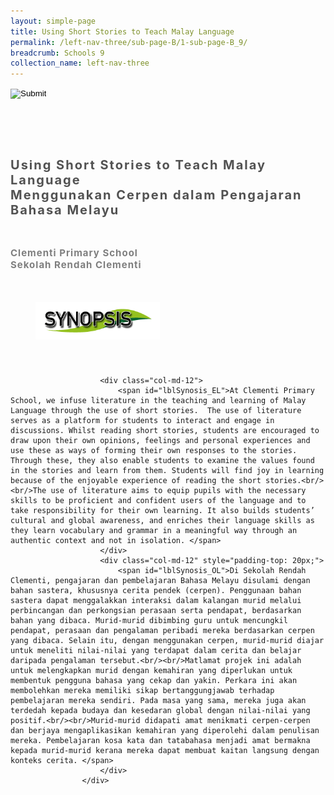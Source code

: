 ```yaml
---
layout: simple-page
title: Using Short Stories to Teach Malay Language
permalink: /left-nav-three/sub-page-B/1-sub-page-B_9/
breadcrumb: Schools 9 
collection_name: left-nav-three
---
```




<input type="image" name="btnBack" id="btnBack" onclick="goBack()" src="/images/btnBack.png" style="height:70px;">


<link href="/misc/bootstrap.min.css" rel="stylesheet" />
<link href="/misc/Site.css" rel="stylesheet" />
<style>
    .divSPMain {
        padding: 20px;
        padding-top: 20px;
        text-align: justify;
        border-radius: 20px;
    }
    .divSPInfo {
        padding-top: 1px;
    }
</style>

<script>
        function goBack() {
          window.history.back();
        }
        </script>
        
<div id="PanelSess">
   <div class="col-md-12" style="padding-top: 40px;">
                    <span id="lblTitle_EL" style="font-weight: bold; font-size: 20px; letter-spacing: 2px; color: #525252">Using Short Stories to Teach Malay Language<br>Menggunakan Cerpen dalam Pengajaran Bahasa Melayu</span>
                </div>
                <div class="col-md-12" style="padding-top: 30px;">
                    <b style="font-size: 17px; color: #525252; display: none;">SCHOOL / ORGANISATION</b><br />
                    <span id="lblOrg_EL" style="font-weight: bold; font-size: 15px; letter-spacing: 1px; color: #7f7f7f">Clementi Primary School<br>Sekolah Rendah Clementi</span>
                </div>
    <div class="row divSPMain">
        <h2 style="text-decoration: underline; padding-left: 20px;">
            <img src="/images/sessions/HderSynopsis.png" style="height: 60px;width:199px;" /></h2>
        <div class="col-md-2">
        </div>
    </div>
    <div class="col-md-2">
    </div>
<div class="divSPInfo col-md-10">

                        <div class="col-md-12">
                            <span id="lblSynosis_EL">At Clementi Primary School, we infuse literature in the teaching and learning of Malay Language through the use of short stories.  The use of literature serves as a platform for students to interact and engage in discussions. Whilst reading short stories, students are encouraged to draw upon their own opinions, feelings and personal experiences and use these as ways of forming their own responses to the stories. Through these, they also enable students to examine the values found in the stories and learn from them. Students will find joy in learning because of the enjoyable experience of reading the short stories.<br/><br/>The use of literature aims to equip pupils with the necessary skills to be proficient and confident users of the language and to take responsibility for their own learning. It also builds students’ cultural and global awareness, and enriches their language skills as they learn vocabulary and grammar in a meaningful way through an authentic context and not in isolation. </span>
                        </div>
                        <div class="col-md-12" style="padding-top: 20px;">
                            <span id="lblSynosis_OL">Di Sekolah Rendah Clementi, pengajaran dan pembelajaran Bahasa Melayu disulami dengan bahan sastera, khususnya cerita pendek (cerpen). Penggunaan bahan sastera dapat menggalakkan interaksi dalam kalangan murid melalui perbincangan dan perkongsian perasaan serta pendapat, berdasarkan bahan yang dibaca. Murid-murid dibimbing guru untuk mencungkil pendapat, perasaan dan pengalaman peribadi mereka berdasarkan cerpen yang dibaca. Selain itu, dengan menggunakan cerpen, murid-murid diajar untuk meneliti nilai-nilai yang terdapat dalam cerita dan belajar daripada pengalaman tersebut.<br/><br/>Matlamat projek ini adalah untuk melengkapkan murid dengan kemahiran yang diperlukan untuk membentuk pengguna bahasa yang cekap dan yakin. Perkara ini akan membolehkan mereka memiliki sikap bertanggungjawab terhadap pembelajaran mereka sendiri. Pada masa yang sama, mereka juga akan terdedah kepada budaya dan kesedaran global dengan nilai-nilai yang positif.<br/><br/>Murid-murid didapati amat menikmati cerpen-cerpen dan berjaya mengaplikasikan kemahiran yang diperolehi dalam penulisan mereka. Pembelajaran kosa kata dan tatabahasa menjadi amat bermakna kepada murid-murid kerana mereka dapat membuat kaitan langsung dengan konteks cerita. </span>
                        </div>
                    </div>

</div>
